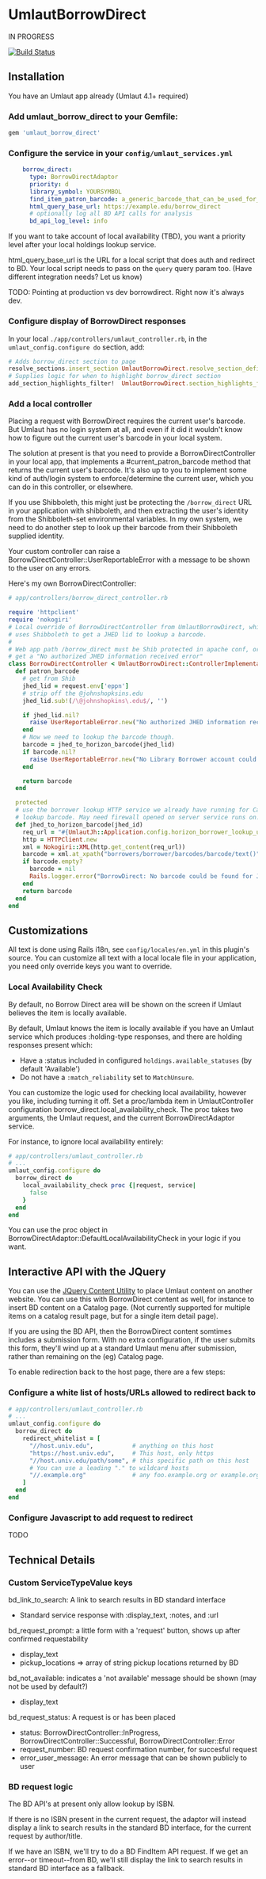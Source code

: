 # UmlautBorrowDirect

IN PROGRESS

[![Build Status](https://travis-ci.org/jrochkind/umlaut_borrow_direct.svg)](https://travis-ci.org/jrochkind/umlaut_borrow_direct)

## Installation

You have an Umlaut app already (Umlaut 4.1+ required)

### Add umlaut_borrow_direct to your Gemfile:

~~~ruby
gem 'umlaut_borrow_direct'
~~~

### Configure the service in your `config/umlaut_services.yml`

~~~yaml
    borrow_direct:
      type: BorrowDirectAdaptor
      priority: d
      library_symbol: YOURSYMBOL
      find_item_patron_barcode: a_generic_barcode_that_can_be_used_for_FindItem_lookups
      html_query_base_url: https://example.edu/borrow_direct
      # optionally log all BD API calls for analysis
      bd_api_log_level: info

~~~

If you want to take account of local availability (TBD), you want a priority
level after your local holdings lookup service. 

html_query_base_url is the URL for a local script that does auth and redirect to BD.
Your local script needs to pass on the `query` query param too. (Have different
integration needs? Let us know)

TODO: Pointing at production vs dev borrowdirect. Right now it's always dev. 

### Configure display of BorrowDirect responses

In your local `./app/controllers/umlaut_controller.rb`, in the
`umlaut_config.configure do` section, add:

~~~ruby
# Adds borrow_direct section to page
resolve_sections.insert_section UmlautBorrowDirect.resolve_section_definition, :before => "holding"
# Supplies logic for when to highlight borrow_direct section
add_section_highlights_filter!  UmlautBorrowDirect.section_highlights_filter
~~~

### Add a local controller

Placing a request with BorrowDirect requires the current user's barcode. But Umlaut 
has no login system at all, and even if it did it wouldn't know how to figure out 
the current user's barcode in your local system. 

The solution at present is that you need to provide a BorrowDirectController
in your local app, that implements a #current_patron_barcode method that returns
the current user's barcode. It's also up to you to implement some kind of auth/login
system to enforce/determine the current user, which you can do in this controller,
or elsewhere. 

If you use Shibboleth, this might just be protecting the `/borrow_direct` URL in
your application with shibboleth, and then extracting the user's identity from
the Shibboleth-set environmental variables. In my own system, we need to do
another step to look up their barcode from their Shibboleth supplied identity. 

Your custom controller can raise a BorrowDirectController::UserReportableError
with a message to be shown to the user on any errors. 

Here's my own BorrowDirectController:

~~~ruby
# app/controllers/borrow_direct_controller.rb

require 'httpclient'
require 'nokogiri'
# Local override of BorrowDirectController from UmlautBorrowDirect, which
# uses Shibboleth to get a JHED lid to lookup a barcode. 
#
# Web app path /borrow_direct must be Shib protected in apache conf, or you'll
# get a "No authorized JHED information received error"
class BorrowDirectController < UmlautBorrowDirect::ControllerImplementation
  def patron_barcode
    # get from Shib
    jhed_lid = request.env['eppn']
    # strip off the @johnshopksins.edu
    jhed_lid.sub!(/\@johnshopkins\.edu$/, '')

    if jhed_lid.nil?
      raise UserReportableError.new("No authorized JHED information received, something has gone wrong.")
    end
    # Now we need to lookup the barcode though. 
    barcode = jhed_to_horizon_barcode(jhed_lid)
    if barcode.nil?
      raise UserReportableError.new("No Library Borrower account could be found for JHED login ID #{jhed_lid}. Please contact the Help Desk at your home library for help.")
    end

    return barcode
  end

  protected
  # use the borrower lookup HTTP service we already have running for Catalyst
  # lookup barcode. May need firewall opened on server service runs on. 
  def jhed_to_horizon_barcode(jhed_id)
    req_url = "#{UmlautJh::Application.config.horizon_borrower_lookup_url}?other_id=#{CGI.escape jhed_id}"
    http = HTTPClient.new
    xml = Nokogiri::XML(http.get_content(req_url))
    barcode = xml.at_xpath("borrowers/borrower/barcodes/barcode/text()").to_s
    if barcode.empty?
      barcode = nil
      Rails.logger.error("BorrowDirect: No barcode could be found for JHED `#{jhed_id}`. Requested `#{req_url}`. Response `#{xml.to_xml}`")
    end
    return barcode
  end
end
~~~



## Customizations

All text is done using Rails i18n, see `config/locales/en.yml` in this plugin's source. 
You can customize all text with a local locale file in your application, you need only
override keys you want to override. 

### Local Availability Check

By default, no Borrow Direct area will be shown on the screen if Umlaut believes
the item is locally available. 

By default, Umlaut knows the item is locally available if you have an
Umlaut service which produces :holding-type responses, and there
are holding responses present which:
* Have a :status included in configured `holdings.available_statuses` (by default 'Available')
* Do not have a `:match_reliability` set to `MatchUnsure`. 

You can customize the logic used for checking local availability, however
you like, including turning it off. Set a proc/lambda item in UmlautController
configuration borrow_direct.local_availability_check. The proc takes
two arguments, the Umlaut request, and the current BorrowDirectAdaptor service. 

For instance, to ignore local availability entirely:

~~~ruby
# app/controllers/umlaut_controller.rb
# ...
umlaut_config.configure do 
  borrow_direct do
    local_availability_check proc {|request, service|
      false
    }
  end
end
~~~

You can use the proc object in BorrowDirectAdaptor::DefaultLocalAvailabilityCheck
in your logic if you want. 

## Interactive API with the JQuery 

You can use the [JQuery Content Utility](https://github.com/team-umlaut/umlaut/wiki/JQuery-Content-Utility)
to place Umlaut content on another website. You can use this with BorrowDirect content as well,
for instance to insert BD content on a Catalog page. (Not currently supported for
multiple items on a catalog result page, but for a single item detail page).

If you are using the BD API, then the BorrowDirect content somtimes includes a submission form.
With no extra configuration, if the user submits this form, they'll wind up at a standard
Umlaut menu after submission, rather than remaining on the (eg) Catalog page. 

To enable redirection back to the host page, there are a few steps:

### Configure a white list of hosts/URLs allowed to redirect back to


~~~ruby
# app/controllers/umlaut_controller.rb
# ...
umlaut_config.configure do 
  borrow_direct do
    redirect_whitelist = [
      "//host.univ.edu",           # anything on this host
      "https://host.univ.edu",     # This host, only https
      "//host.univ.edu/path/some", # this specific path on this host
      # You can use a leading "." to wildcard hosts
      "//.example.org"             # any foo.example.org or example.org
    ]
  end
end
~~~

### Configure Javascript to add request to redirect

TODO

## Technical Details

### Custom ServiceTypeValue keys

bd_link_to_search: A link to search results in BD standard interface
* Standard service response with :display_text, :notes, and :url

bd_request_prompt:  a little form with a 'request' button, shows up
after confirmed requestability
* display_text
* pickup_locations => array of string pickup locations returned by BD

bd_not_available: indicates a 'not available' message should be shown (may not be used by default?)
* display_text

bd_request_status: A request is or has been placed
* status: BorrowDirectController::InProgress, BorrowDirectController::Successful, BorrowDirectController::Error
* request_number: BD request confirmation number, for succesful request
* error_user_message: An error message that can be shown publicly to user

### BD request logic

The BD API's at present only allow lookup by ISBN. 

If there is no ISBN present in the current request, the adaptor will instead display a link to search results in the standard BD interface, for the current request by author/title. 

If we have an ISBN, we'll try to do a BD FindItem API request. If we get an error--or timeout--from BD, we'll still display the link to search results in standard BD interface as a fallback. 

